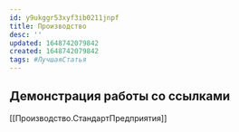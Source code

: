 ```yaml
---
id: y9ukggr53xyf3ib0211jnpf
title: Производство
desc: ''
updated: 1648742079842
created: 1648742079842
tags: #ЛучшаяСтатья
---
```


## Демонстрация работы со ссылками

[[Производство.СтандартПредприятия]]
